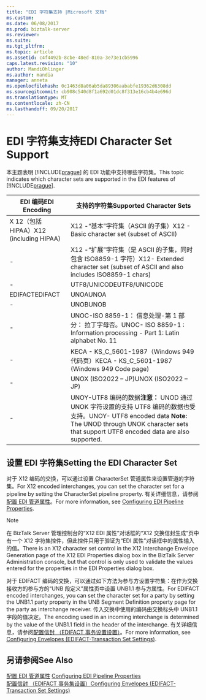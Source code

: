 ```yaml
---
title: "EDI 字符集支持 |Microsoft 文档"
ms.custom: 
ms.date: 06/08/2017
ms.prod: biztalk-server
ms.reviewer: 
ms.suite: 
ms.tgt_pltfrm: 
ms.topic: article
ms.assetid: c4f4492b-8cbe-48ed-810a-3e73e1cb5996
caps.latest.revision: "10"
author: MandiOhlinger
ms.author: mandia
manager: anneta
ms.openlocfilehash: 0c1463d8a06ab5da89306aababfe19362d6308dd
ms.sourcegitcommit: cb908c540d8f1a692d01dc8f313e16cb4b4e696d
ms.translationtype: MT
ms.contentlocale: zh-CN
ms.lasthandoff: 09/20/2017
---
```

# <a name="edi-character-set-support"></a><span data-ttu-id="66596-102">EDI 字符集支持</span><span class="sxs-lookup"><span data-stu-id="66596-102">EDI Character Set Support</span></span>
<span data-ttu-id="66596-103">本主题表明 [!INCLUDE[prague](../includes/prague-md.md)] 的 EDI 功能中支持哪些字符集。</span><span class="sxs-lookup"><span data-stu-id="66596-103">This topic indicates which character sets are supported in the EDI features of [!INCLUDE[prague](../includes/prague-md.md)].</span></span>  
  
|<span data-ttu-id="66596-104">EDI 编码</span><span class="sxs-lookup"><span data-stu-id="66596-104">EDI Encoding</span></span>|<span data-ttu-id="66596-105">支持的字符集</span><span class="sxs-lookup"><span data-stu-id="66596-105">Supported Character Sets</span></span>|  
|------------------|------------------------------|  
|<span data-ttu-id="66596-106">X 12（包括 HIPAA）</span><span class="sxs-lookup"><span data-stu-id="66596-106">X12 (including HIPAA)</span></span>|<span data-ttu-id="66596-107">X12 -“基本”字符集（ASCII 的子集）</span><span class="sxs-lookup"><span data-stu-id="66596-107">X12 - Basic character set (subset of ASCII)</span></span>|  
|-|<span data-ttu-id="66596-108">X12 -“扩展”字符集（是 ASCII 的子集，同时包含 ISO8859-1 字符）</span><span class="sxs-lookup"><span data-stu-id="66596-108">X12- Extended character set (subset of ASCII and also includes ISO8859-1 chars)</span></span>|  
|-|<span data-ttu-id="66596-109">UTF8/UNICODE</span><span class="sxs-lookup"><span data-stu-id="66596-109">UTF8/UNICODE</span></span>|  
|<span data-ttu-id="66596-110">EDIFACT</span><span class="sxs-lookup"><span data-stu-id="66596-110">EDIFACT</span></span>|<span data-ttu-id="66596-111">UNOA</span><span class="sxs-lookup"><span data-stu-id="66596-111">UNOA</span></span>|  
|-|<span data-ttu-id="66596-112">UNOB</span><span class="sxs-lookup"><span data-stu-id="66596-112">UNOB</span></span>|  
|-|<span data-ttu-id="66596-113">UNOC-ISO 8859-1： 信息处理-第 1 部分： 拉丁字母否。</span><span class="sxs-lookup"><span data-stu-id="66596-113">UNOC- ISO 8859-1 : Information processing - Part 1: Latin alphabet No.</span></span> <span data-ttu-id="66596-114">1</span><span class="sxs-lookup"><span data-stu-id="66596-114">1</span></span>|  
|-|<span data-ttu-id="66596-115">KECA - KS_C_5601-1987（Windows 949 代码页）</span><span class="sxs-lookup"><span data-stu-id="66596-115">KECA - KS_C_5601-1987 (Windows 949 Code page)</span></span>|  
|-|<span data-ttu-id="66596-116">UNOX (ISO2022 – JP)</span><span class="sxs-lookup"><span data-stu-id="66596-116">UNOX (ISO2022 – JP)</span></span>|  
|-|<span data-ttu-id="66596-117">UNOY-UTF8 编码的数据**注意：** UNOD 通过 UNOK 字符设置的支持 UTF8 编码的数据也受支持。</span><span class="sxs-lookup"><span data-stu-id="66596-117">UNOY- UTF8 encoded data **Note:**  The UNOD through UNOK character sets that support UTF8 encoded data are also supported.</span></span>|  
  
## <a name="setting-the-edi-character-set"></a><span data-ttu-id="66596-118">设置 EDI 字符集</span><span class="sxs-lookup"><span data-stu-id="66596-118">Setting the EDI Character Set</span></span>  
 <span data-ttu-id="66596-119">对于 X12 编码的交换，可以通过设置 CharacterSet 管道属性来设置管道的字符集。</span><span class="sxs-lookup"><span data-stu-id="66596-119">For X12 encoded interchanges, you can set the character set for a pipeline by setting the CharacterSet pipeline property.</span></span> <span data-ttu-id="66596-120">有关详细信息，请参阅[配置 EDI 管道属性](../core/configuring-edi-pipeline-properties.md)。</span><span class="sxs-lookup"><span data-stu-id="66596-120">For more information, see [Configuring EDI Pipeline Properties](../core/configuring-edi-pipeline-properties.md).</span></span>  
  
> [!NOTE]
>  <span data-ttu-id="66596-121">在 BizTalk Server 管理控制台的“X12 EDI 属性”对话框的“X12 交换信封生成”页中有一个 X12 字符集控件，但此控件只用于验证为“EDI 属性”对话框中的属性输入的值。</span><span class="sxs-lookup"><span data-stu-id="66596-121">There is an X12 character set control in the X12 Interchange Envelope Generation page of the X12 EDI Properties dialog box in the BizTalk Server Administration console, but that control is only used to validate the values entered for the properties in the EDI Properties dialog box.</span></span>  
  
 <span data-ttu-id="66596-122">对于 EDIFACT 编码的交换，可以通过如下方法为参与方设置字符集：在作为交换接收方的参与方的“UNB 段定义”属性页中设置 UNB1.1 参与方属性。</span><span class="sxs-lookup"><span data-stu-id="66596-122">For EDIFACT encoded interchanges, you can set the character set for a party by setting the UNB1.1 party property in the UNB Segment Definition property page for the party as interchange receiver.</span></span> <span data-ttu-id="66596-123">传入交换中使用的编码由交换标头中 UNB1.1 字段的值决定。</span><span class="sxs-lookup"><span data-stu-id="66596-123">The encoding used in an incoming interchange is determined by the value of the UNB1.1 field in the header of the interchange.</span></span> <span data-ttu-id="66596-124">有关详细信息，请参阅[配置信封 （EDIFACT 事务设置设置）](../core/configuring-envelopes-edifact-transaction-set-settings.md)。</span><span class="sxs-lookup"><span data-stu-id="66596-124">For more information, see [Configuring Envelopes (EDIFACT-Transaction Set Settings)](../core/configuring-envelopes-edifact-transaction-set-settings.md).</span></span>  
  
## <a name="see-also"></a><span data-ttu-id="66596-125">另请参阅</span><span class="sxs-lookup"><span data-stu-id="66596-125">See Also</span></span>  
 <span data-ttu-id="66596-126">[配置 EDI 管道属性](../core/configuring-edi-pipeline-properties.md) </span><span class="sxs-lookup"><span data-stu-id="66596-126">[Configuring EDI Pipeline Properties](../core/configuring-edi-pipeline-properties.md) </span></span>  
 [<span data-ttu-id="66596-127">配置信封 （EDIFACT 事务集设置）</span><span class="sxs-lookup"><span data-stu-id="66596-127">Configuring Envelopes (EDIFACT-Transaction Set Settings)</span></span>](../core/configuring-envelopes-edifact-transaction-set-settings.md)